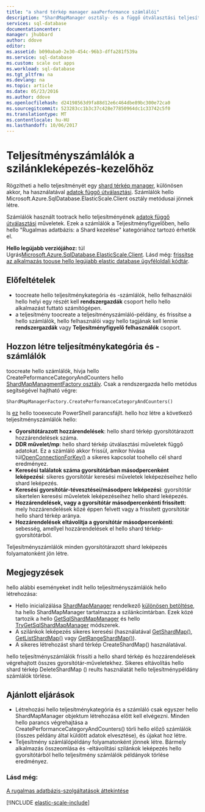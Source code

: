 ```yaml
---
title: "a shard térkép manager aaaPerformance számlálói"
description: "ShardMapManager osztály- és a függő útválasztási teljesítményszámlálói"
services: sql-database
documentationcenter: 
manager: jhubbard
author: ddove
editor: 
ms.assetid: b090aba0-2e30-454c-96b3-dffa281f539a
ms.service: sql-database
ms.custom: scale out apps
ms.workload: sql-database
ms.tgt_pltfrm: na
ms.devlang: na
ms.topic: article
ms.date: 05/23/2016
ms.author: ddove
ms.openlocfilehash: d24198563d9fa88d12e6c464dbe89bc300e72ca0
ms.sourcegitcommit: 523283cc1b3c37c428e77850964dc1c33742c5f0
ms.translationtype: MT
ms.contentlocale: hu-HU
ms.lasthandoff: 10/06/2017
---
```

# <a name="performance-counters-for-shard-map-manager"></a>Teljesítményszámlálók a szilánkleképezés-kezelőhöz
Rögzítheti a hello teljesítményét egy [shard térkép manager](sql-database-elastic-scale-shard-map-management.md), különösen akkor, ha használatával [adatok függő útválasztási](sql-database-elastic-scale-data-dependent-routing.md). Számlálók hello Microsoft.Azure.SqlDatabase.ElasticScale.Client osztály metódusai jönnek létre.  

Számlálók használt tootrack hello teljesítményének [adatok függő útválasztási](sql-database-elastic-scale-data-dependent-routing.md) műveletek. Ezek a számlálók a Teljesítményfigyelőben, hello hello "Rugalmas adatbázis: a Shard kezelése" kategóriához tartozó érhetők el.

**Hello legújabb verziójához:** túl Ugrás[Microsoft.Azure.SqlDatabase.ElasticScale.Client](https://www.nuget.org/packages/Microsoft.Azure.SqlDatabase.ElasticScale.Client/). Lásd még: [frissítse az alkalmazás toouse hello legújabb elastic database ügyféloldali kódtár](sql-database-elastic-scale-upgrade-client-library.md).

## <a name="prerequisites"></a>Előfeltételek
* toocreate hello teljesítménykategória és -számlálók, hello felhasználói hello helyi egy részét kell **rendszergazdák** csoport hello hello alkalmazást futtató számítógépen.  
* a teljesítmény toocreate a teljesítményszámláló-példány, és frissítse a hello számlálók, hello felhasználói vagy hello tagjának kell lennie **rendszergazdák** vagy **Teljesítményfigyelő felhasználók** csoport. 

## <a name="create-performance-category-and-counters"></a>Hozzon létre teljesítménykategória és -számlálók
toocreate hello számlálók, hívja hello CreatePeformanceCategoryAndCounters hello [ShardMapManagmentFactory osztály](https://msdn.microsoft.com/library/azure/microsoft.azure.sqldatabase.elasticscale.shardmanagement.shardmapmanagerfactory.aspx). Csak a rendszergazda hello metódus segítségével hajtható végre: 

    ShardMapManagerFactory.CreatePerformanceCategoryAndCounters()  

Is [ez](https://gallery.technet.microsoft.com/scriptcenter/Elastic-DB-Tools-for-Azure-17e3d283) hello tooexecute PowerShell parancsfájlt. hello hoz létre a következő teljesítményszámlálók hello:  

* **Gyorsítótárazott hozzárendelések**: hello shard térkép gyorsítótárazott hozzárendelések száma.
* **DDR művelet/mp**: hello shard térkép útválasztási műveletek függő adatokat. Ez a számláló akkor frissül, amikor hívása túl[OpenConnectionForKey()](https://msdn.microsoft.com/library/azure/microsoft.azure.sqldatabase.elasticscale.shardmanagement.shardmap.openconnectionforkey.aspx) a sikeres kapcsolat toohello cél shard eredményez. 
* **Keresési találatok száma gyorsítótárban másodpercenként leképezési**: sikeres gyorsítótár keresési műveletek leképezéseihez hello shard leképezés. 
* **Keresési gyorsítótár-tévesztései/másodperc leképezési**: gyorsítótár sikertelen keresési műveletek leképezéseihez hello shard leképezés.
* **Hozzárendelések, vagy a gyorsítótár másodpercenkénti frissített**: mely hozzárendelések közé éppen felvett vagy a frissített gyorsítótár hello shard térkép aránya. 
* **Hozzárendelések eltávolítja a gyorsítótár másodpercenkénti**: sebesség, amellyel hozzárendelések el hello shard térkép-gyorsítótárból. 

Teljesítményszámlálók minden gyorsítótárazott shard leképezés folyamatonként jön létre.  

## <a name="notes"></a>Megjegyzések
hello alábbi eseményeket indít hello teljesítményszámlálók hello létrehozása:  

* Hello inicializálása [ShardMapManager](https://msdn.microsoft.com/library/azure/microsoft.azure.sqldatabase.elasticscale.shardmanagement.shardmapmanager.aspx) rendelkező [különösen betöltése](https://msdn.microsoft.com/library/azure/microsoft.azure.sqldatabase.elasticscale.shardmanagement.shardmapmanagerloadpolicy.aspx), ha hello ShardMapManager tartalmazza a szilánkcímtárban. Ezek közé tartozik a hello [GetSqlShardMapManager](https://msdn.microsoft.com/library/azure/microsoft.azure.sqldatabase.elasticscale.shardmanagement.shardmapmanagerfactory.getsqlshardmapmanager.aspx?f=255&MSPPError=-2147217396#M:Microsoft.Azure.SqlDatabase.ElasticScale.ShardManagement.ShardMapManagerFactory.GetSqlShardMapManager%28System.String,Microsoft.Azure.SqlDatabase.ElasticScale.ShardManagement.ShardMapManagerLoadPolicy%29) és hello [TryGetSqlShardMapManager](https://msdn.microsoft.com/library/azure/microsoft.azure.sqldatabase.elasticscale.shardmanagement.shardmapmanagerfactory.trygetsqlshardmapmanager.aspx) módszerek.
* A szilánkok leképezés sikeres keresési (használatával [GetShardMap()](https://msdn.microsoft.com/library/azure/dn824215.aspx), [GetListShardMap()](https://msdn.microsoft.com/library/azure/dn824212.aspx) vagy [GetRangeShardMap()](https://msdn.microsoft.com/library/azure/dn824173.aspx)). 
* A sikeres létrehozást shard térkép CreateShardMap() használatával.

hello teljesítményszámlálók frissíti a hello shard térkép és hozzárendelések végrehajtott összes gyorsítótár-műveletekhez. Sikeres eltávolítás hello shard térkép DeleteShardMap () reults használatát hello teljesítménypéldány számlálók törlése.  

## <a name="best-practices"></a>Ajánlott eljárások
* Létrehozási hello teljesítménykategória és a számláló csak egyszer hello ShardMapManager objektum létrehozása előtt kell elvégezni. Minden hello parancs végrehajtása a CreatePerformanceCategoryAndCounters() törli hello előző számlálók (összes példány által küldött adatok elvesztése), és újakat hoz létre.  
* Teljesítmény számlálópéldány folyamatonként jönnek létre. Bármely alkalmazás összeomlása és -eltávolítási szilánkok leképezés hello gyorsítótárból hello teljesítmény számlálók példányok törlése eredményez.  

### <a name="see-also"></a>Lásd még:
[A rugalmas adatbázis-szolgáltatások áttekintése](sql-database-elastic-scale-introduction.md)  

[!INCLUDE [elastic-scale-include](../../includes/elastic-scale-include.md)]

<!--Anchors-->
<!--Image references-->

